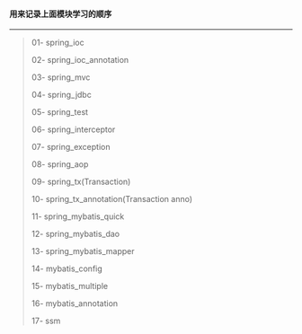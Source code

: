 #### 用来记录上面模块学习的顺序

---



>   01- spring_ioc
>
>   02- spring_ioc_annotation
>
>   03- spring_mvc
>
>   04- spring_jdbc
>
>   05- spring_test
>
>   06- spring_interceptor
>
>   07- spring_exception
>
>   08- spring_aop
>
>   09- spring_tx(Transaction)
>
>   10- spring_tx_annotation(Transaction anno)
> 
>   11- spring_mybatis_quick
> 
>   12- spring_mybatis_dao
> 
>   13- spring_mybatis_mapper
> 
>   14- mybatis_config
> 
>   15- mybatis_multiple
> 
>   16- mybatis_annotation
> 
>   17- ssm
